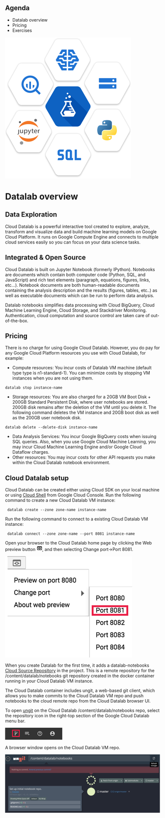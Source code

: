 ## Agenda
- Datalab overview
- Pricing
- Exercises

![Diagram](https://github.com/gft-academy-pl/gcp-ai/blob/master/assets/datalab-integrated.svg)

# Datalab overview
## Data Exploration
Cloud Datalab is a powerful interactive tool created to explore, analyze, transform and visualize data and build machine learning models on Google Cloud Platform. It runs on Google Compute Engine and connects to multiple cloud services easily so you can focus on your data science tasks.
## Integrated & Open Source
Cloud Datalab is built on Jupyter Notebook (formerly IPython). Notebooks are documents which contain both computer code (Python, SQL, and JavaScript) and rich text elements (paragraph, equations, figures, links, etc…). Notebook documents are both human-readable documents containing the analysis description and the results (figures, tables, etc..) as well as executable documents which can be run to perform data analysis.

Datalab notebooks simplifies data processing with Cloud BigQuery, Cloud Machine Learning Engine, Cloud Storage, and Stackdriver Monitoring. Authentication, cloud computation and source control are taken care of out-of-the-box.
## Pricing
There is no charge for using Google Cloud Datalab. However, you do pay for any Google Cloud Platform resources you use with Cloud Datalab, for example:
* Compute resources: You incur costs of Datalab VM machine (default type type is n1-standard-1). You can minimize costs by stopping VM instances when you are not using them. 
```
datalab stop instance-name
```
* Storage resources: You are also charged for a 20GB VM Boot Disk +  200GB Standard Persistent Disk, where user notebooks are stored. 200GB disk remains after the deletion of the VM until you delete it. The following command deletes the VM instance and 20GB boot disk as well as the 200GB user notebook disk.
```
datalab delete --delete-disk instance-name
```
* Data Analysis Services: You incur Google BigQuery costs when issuing SQL queries. Also, when you use Google Cloud Machine Learning, you may incur Cloud Machine Learning Engine and/or Google Cloud Dataflow charges.
* Other resources: You may incur costs for other API requests you make within the Cloud Datalab notebook environment. 
## Cloud Datalab setup
Cloud Datalab can be created either using Cloud SDK on your local machine or using [Cloud Shell](https://cloud.google.com/shell/docs/starting-cloud-shell#starting_a_new_session) from Google Cloud Console. Run the following command to create a new Cloud Datalab VM instance:
```
 datalab create --zone zone-name instance-name
```
Run the following command to connect to a existing Cloud Datalab VM instance:
```
 datalab connect --zone zone-name --port 8081 instance-name 
```
Open your browser to the Cloud Datalab home page by clicking the Web preview button ![Diagram](https://github.com/gft-academy-pl/gcp-ai/blob/master/assets/web-preview-button.png), and then selecting Change port→Port 8081.

![Diagram](https://github.com/gft-academy-pl/gcp-ai/blob/master/assets/web-preview.png)

When you create Datalab for the first time, it adds a datalab-notebooks [Cloud Source Repository](https://console.cloud.google.com/code/develop/repo) in the project. This is a remote repository for the /content/datalab/notebooks git repository created in the docker container running in your Cloud Datalab VM instance.

The Cloud Datalab container includes ungit, a web-based git client, which allows you to make commits to the Cloud Datalab VM repo and push notebooks to the cloud remote repo from the Cloud Datalab browser UI.

To open [ungit](https://cloud.google.com/datalab/docs/how-to/working-with-notebooks) on the Cloud Datalab /content/datalab/notebooks repo, select the repository icon in the right-top section of the Google Cloud Datalab menu bar.

![Diagram](https://github.com/gft-academy-pl/gcp-ai/blob/master/assets/ungit-icon.png)

A browser window opens on the Cloud Datalab VM repo.

![Diagram](https://github.com/gft-academy-pl/gcp-ai/blob/master/assets/ungit-open-repo.png)
